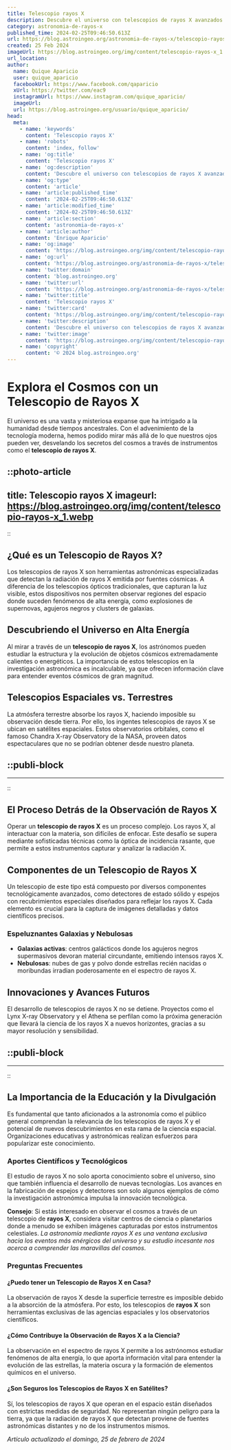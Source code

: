 ```yaml
---
title: Telescopio rayos X
description: Descubre el universo con telescopios de rayos X avanzados. Tecnología de vanguardia para una exploración cósmica sin precedentes.
category: astronomia-de-rayos-x
published_time: 2024-02-25T09:46:50.613Z
url: https://blog.astroingeo.org/astronomia-de-rayos-x/telescopio-rayos-x
created: 25 Feb 2024
imageUrl: https://blog.astroingeo.org/img/content/telescopio-rayos-x_1.webp
url_location:
author:
  name: Quique Aparicio
  user: quique_aparicio
  facebookUrl: https://www.facebook.com/qaparicio
  xUrl: https://twitter.com/eac9
  instagramUrl: https://www.instagram.com/quique_aparicio/
  imageUrl: 
  url: https://blog.astroingeo.org/usuario/quique_aparicio/
head:
  meta:
    - name: 'keywords'
      content: 'Telescopio rayos X'
    - name: 'robots'
      content: 'index, follow'
    - name: 'og:title'
      content: 'Telescopio rayos X'
    - name: 'og:description'
      content: 'Descubre el universo con telescopios de rayos X avanzados. Tecnología de vanguardia para una exploración cósmica sin precedentes.'
    - name: 'og:type'
      content: 'article'
    - name: 'article:published_time'
      content: '2024-02-25T09:46:50.613Z'
    - name: 'article:modified_time'
      content: '2024-02-25T09:46:50.613Z'
    - name: 'article:section'
      content: 'astronomia-de-rayos-x'
    - name: 'article:author'
      content: 'Enrique Aparicio'
    - name: 'og:image'
      content: 'https://blog.astroingeo.org/img/content/telescopio-rayos-x_1.webp'
    - name: 'og:url'
      content: 'https://blog.astroingeo.org/astronomia-de-rayos-x/telescopio-rayos-x'
    - name: 'twitter:domain'
      content: 'blog.astroingeo.org'
    - name: 'twitter:url'
      content: 'https://blog.astroingeo.org/astronomia-de-rayos-x/telescopio-rayos-x'
    - name: 'twitter:title'
      content: 'Telescopio rayos X'
    - name: 'twitter:card'
      content: 'https://blog.astroingeo.org/img/content/telescopio-rayos-x_1.webp'
    - name: 'twitter:description'
      content: 'Descubre el universo con telescopios de rayos X avanzados. Tecnología de vanguardia para una exploración cósmica sin precedentes.'
    - name: 'twitter:image'
      content: 'https://blog.astroingeo.org/img/content/telescopio-rayos-x_1.webp'
    - name: 'copyright'
      content: '© 2024 blog.astroingeo.org'
---
```

# Explora el Cosmos con un Telescopio de Rayos X

El universo es una vasta y misteriosa expanse que ha intrigado a la humanidad desde tiempos ancestrales. Con el advenimiento de la tecnología moderna, hemos podido mirar más allá de lo que nuestros ojos pueden ver, desvelando los secretos del cosmos a través de instrumentos como el **telescopio de rayos X**. 


::photo-article
---
title: Telescopio rayos X
imageurl: https://blog.astroingeo.org/img/content/telescopio-rayos-x_1.webp
---
::


## ¿Qué es un Telescopio de Rayos X?

Los telescopios de rayos X son herramientas astronómicas especializadas que detectan la radiación de rayos X emitida por fuentes cósmicas. A diferencia de los telescopios ópticos tradicionales, que capturan la luz visible, estos dispositivos nos permiten observar regiones del espacio donde suceden fenómenos de alta energía, como explosiones de supernovas, agujeros negros y clusters de galaxias. 

## Descubriendo el Universo en Alta Energía

Al mirar a través de un **telescopio de rayos X**, los astrónomos pueden estudiar la estructura y la evolución de objetos cósmicos extremadamente calientes o energéticos. La importancia de estos telescopios en la investigación astronómica es incalculable, ya que ofrecen información clave para entender eventos cósmicos de gran magnitud. 

## Telescopios Espaciales vs. Terrestres

La atmósfera terrestre absorbe los rayos X, haciendo imposible su observación desde tierra. Por ello, los ingentes telescopios de rayos X se ubican en satélites espaciales. Estos observatorios orbitales, como el famoso Chandra X-ray Observatory de la NASA, proveen datos espectaculares que no se podrían obtener desde nuestro planeta.


  ::publi-block
  ---
  ---
  ::
  
  
## El Proceso Detrás de la Observación de Rayos X

Operar un **telescopio de rayos X** es un proceso complejo. Los rayos X, al interactuar con la materia, son difíciles de enfocar. Este desafío se supera mediante sofisticadas técnicas como la óptica de incidencia rasante, que permite a estos instrumentos capturar y analizar la radiación X.

## Componentes de un Telescopio de Rayos X

Un telescopio de este tipo está compuesto por diversos componentes tecnológicamente avanzados, como detectores de estado sólido y espejos con recubrimientos especiales diseñados para reflejar los rayos X. Cada elemento es crucial para la captura de imágenes detalladas y datos científicos precisos.

### Espeluznantes Galaxias y Nebulosas

* **Galaxias activas**: centros galácticos donde los agujeros negros supermasivos devoran material circundante, emitiendo intensos rayos X.
* **Nebulosas**: nubes de gas y polvo donde estrellas recién nacidas o moribundas irradian poderosamente en el espectro de rayos X.

## Innovaciones y Avances Futuros

El desarrollo de telescopios de rayos X no se detiene. Proyectos como el Lynx X-ray Observatory y el Athena se perfilan como la próxima generación que llevará la ciencia de los rayos X a nuevos horizontes, gracias a su mayor resolución y sensibilidad.


  ::publi-block
  ---
  ---
  ::
  
  
## La Importancia de la Educación y la Divulgación

Es fundamental que tanto aficionados a la astronomía como el público general comprendan la relevancia de los telescopios de rayos X y el potencial de nuevos descubrimientos en esta rama de la ciencia espacial. Organizaciones educativas y astronómicas realizan esfuerzos para popularizar este conocimiento.

### Aportes Científicos y Tecnológicos

El estudio de rayos X no solo aporta conocimiento sobre el universo, sino que también influencia el desarrollo de nuevas tecnologías. Los avances en la fabricación de espejos y detectores son solo algunos ejemplos de cómo la investigación astronómica impulsa la innovación tecnológica.

**Consejo**: Si estás interesado en observar el cosmos a través de un telescopio de **rayos X**, considera visitar centros de ciencia o planetarios donde a menudo se exhiben imágenes capturadas por estos instrumentos celestiales. *La astronomía mediante rayos X es una ventana exclusiva hacia los eventos más enérgicos del universo y su estudio incesante nos acerca a comprender las maravillas del cosmos*.

### Preguntas Frecuentes

#### ¿Puedo tener un Telescopio de Rayos X en Casa?
La observación de rayos X desde la superficie terrestre es imposible debido a la absorción de la atmósfera. Por esto, los telescopios de **rayos X** son herramientas exclusivas de las agencias espaciales y los observatorios científicos.

#### ¿Cómo Contribuye la Observación de Rayos X a la Ciencia?
La observación en el espectro de rayos X permite a los astrónomos estudiar fenómenos de alta energía, lo que aporta información vital para entender la evolución de las estrellas, la materia oscura y la formación de elementos químicos en el universo.

#### ¿Son Seguros los Telescopios de Rayos X en Satélites?
Sí, los telescopios de rayos X que operan en el espacio están diseñados con estrictas medidas de seguridad. No representan ningún peligro para la tierra, ya que la radiación de rayos X que detectan proviene de fuentes astronómicas distantes y no de los instrumentos mismos.

_Artículo actualizado el domingo, 25 de febrero de 2024_